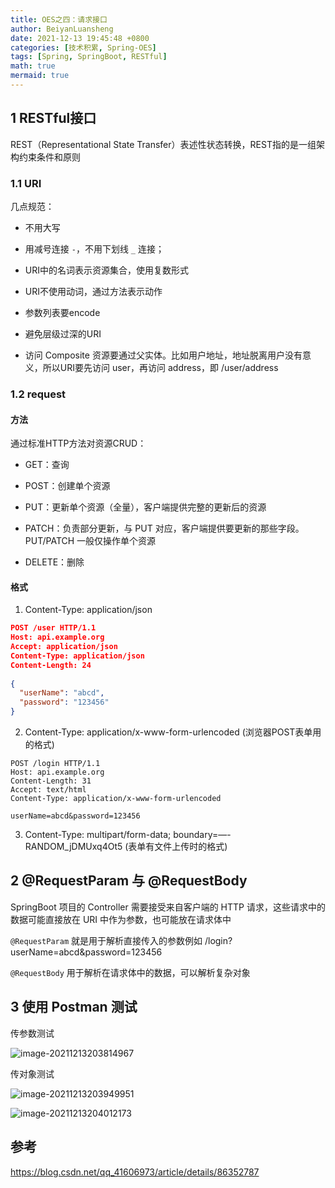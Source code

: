 ```yaml
---
title: OES之四：请求接口
author: BeiyanLuansheng
date: 2021-12-13 19:45:48 +0800
categories: [技术积累, Spring-OES]
tags: [Spring, SpringBoot, RESTful]
math: true
mermaid: true
---
```


## 1 RESTful接口

REST（Representational State Transfer）表述性状态转换，REST指的是一组架构约束条件和原则

### 1.1 URI

几点规范：

- 不用大写

- 用减号连接 `-`，不用下划线 `_` 连接；

- URI中的名词表示资源集合，使用复数形式

- URI不使用动词，通过方法表示动作

- 参数列表要encode

- 避免层级过深的URI

- 访问 Composite 资源要通过父实体。比如用户地址，地址脱离用户没有意义，所以URI要先访问 user，再访问 address，即 /user/address


### 1.2 request

#### 方法

通过标准HTTP方法对资源CRUD：

- GET：查询

- POST：创建单个资源

- PUT：更新单个资源（全量），客户端提供完整的更新后的资源

- PATCH：负责部分更新，与 PUT 对应，客户端提供要更新的那些字段。PUT/PATCH 一般仅操作单个资源

- DELETE：删除

#### 格式

1. Content-Type: application/json

```json
POST /user HTTP/1.1
Host: api.example.org
Accept: application/json
Content-Type: application/json
Content-Length: 24
 
{   
  "userName": "abcd",
  "password": "123456"
}
```

2. Content-Type: application/x-www-form-urlencoded (浏览器POST表单用的格式)

```
POST /login HTTP/1.1
Host: api.example.org
Content-Length: 31
Accept: text/html
Content-Type: application/x-www-form-urlencoded
 
userName=abcd&password=123456
```

3. Content-Type: multipart/form-data; boundary=—-RANDOM_jDMUxq4Ot5 (表单有文件上传时的格式)


## 2 @RequestParam 与 @RequestBody

SpringBoot 项目的 Controller 需要接受来自客户端的 HTTP 请求，这些请求中的数据可能直接放在 URI 中作为参数，也可能放在请求体中

`@RequestParam` 就是用于解析直接传入的参数例如 /login?userName=abcd&password=123456

`@RequestBody` 用于解析在请求体中的数据，可以解析复杂对象

## 3 使用 Postman 测试

传参数测试

![image-20211213203814967](/oes/image-20211213203814967.png)

传对象测试

![image-20211213203949951](/oes/image-20211213203949951.png)

![image-20211213204012173](/oes/image-20211213204012173.png)


## 参考

https://blog.csdn.net/qq_41606973/article/details/86352787